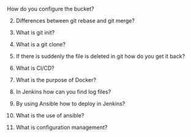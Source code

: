 How do you configure the bucket?

2. Differences between git rebase and git merge?

3. What is git init?

4. What is a git clone?

5. If there is suddenly the file is deleted in git how do you get it back?

6. What is CI/CD?

7. What is the purpose of Docker?

8. In Jenkins how can you find log files?

9. By using Ansible how to deploy in Jenkins?

10. What is the use of ansible?

11. What is configuration management?
